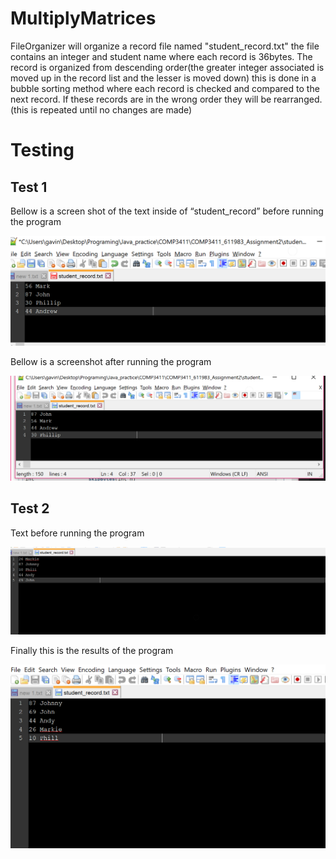 # MultiplyMatrices 
FileOrganizer will organize a record file named "student_record.txt" the file contains an integer and student name where each record is 36bytes. The record is organized from descending order(the greater integer associated is moved up in the record list and the lesser is moved down) this is done in a bubble sorting method where each record is checked and compared to the next record. If these records are in the wrong order they will be rearranged. (this is repeated until no changes are made)                                  

# Testing

## Test 1
Bellow is a screen shot of the text inside of “student_record” before running the program 

![Pretest1](img/before.png)

  Bellow is a screenshot after running the program

![Results1](img/after.png)

## Test 2
  Text before running the program

![Pretest1](img/before1.png)

  Finally this is the results of the program

![Results1](img/after1.png)
